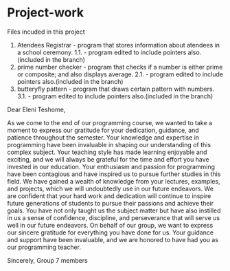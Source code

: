 # Project-work
Files incuded in this project
  1. Atendees Registrar - program that stores information about
      atendees in a school ceremony.
          1.1. - program edited to include pointers also.(included in the branch)
  2. prime number checker - program that checks if a number is 
      either prime or composite; and also displays average.
          2.1.  - program edited to include pointers also.(included in the branch)
  3. butteryfly pattern - program that draws certain pattern with numbers.
          3.1.  - program edited to include pointers also.(included in the branch)

Dear Eleni Teshome,

As we come to the end of our programming course, we wanted to take a moment to express our gratitude for your dedication, guidance, and patience throughout the semester. Your knowledge and expertise in programming have been invaluable in shaping our understanding of this complex subject. Your teaching style has made learning enjoyable and exciting, and we will always be grateful for the time and effort you have invested in our education.
Your enthusiasm and passion for programming have been contagious and have inspired us to pursue further studies in this field. We have gained a wealth of knowledge from your lectures, examples, and projects, which we will undoubtedly use in our future endeavors.
We are confident that your hard work and dedication will continue to inspire future generations of students to pursue their passions and achieve their goals. You have not only taught us the subject matter but have also instilled in us a sense of confidence, discipline, and perseverance that will serve us well in our future endeavors.
On behalf of our group, we want to express our sincere gratitude for everything you have done for us. Your guidance and support have been invaluable, and we are honored to have had you as our programming teacher.

Sincerely,
Group 7 members
          
